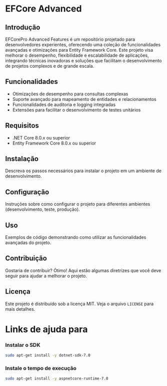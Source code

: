 # EFCore Advanced

## Introdução
EFCorePro Advanced Features é um repositório projetado para desenvolvedores experientes, oferecendo uma coleção de funcionalidades avançadas e otimizações para Entity Framework Core. Este projeto visa melhorar o desempenho, flexibilidade e escalabilidade de aplicações, integrando técnicas inovadoras e soluções que facilitam o desenvolvimento de projetos complexos e de grande escala.

## Funcionalidades
- Otimizações de desempenho para consultas complexas
- Suporte avançado para mapeamento de entidades e relacionamentos
- Funcionalidades de auditoria e logging integradas
- Extensões para facilitar o desenvolvimento de testes unitários

## Requisitos
- .NET Core 8.0.x ou superior
- Entity Framework Core 8.0.x ou superior

## Instalação
Descreva os passos necessários para instalar o projeto em um ambiente de desenvolvimento.

## Configuração
Instruções sobre como configurar o projeto para diferentes ambientes (desenvolvimento, teste, produção).

## Uso
Exemplos de código demonstrando como utilizar as funcionalidades avançadas do projeto.

## Contribuição
Gostaria de contribuir? Ótimo! Aqui estão algumas diretrizes que você deve seguir para ajudar a melhorar o projeto.

## Licença
Este projeto é distribuído sob a licença MIT. Veja o arquivo `LICENSE` para mais detalhes.


# Links de ajuda para

### Instalar o SDK

```sh
sudo apt-get install -y dotnet-sdk-7.0
```

### Instale o tempo de execução

```sh
sudo apt-get install -y aspnetcore-runtime-7.0
```